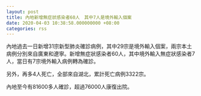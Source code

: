 ```yaml
---
layout: post
title: 內地新增無症狀感染者60人　其中7人是境外輸入個案
date: 2020-04-03 10:38:58.000000000 +08:00
categories: rss
---
```


內地過去一日新增31宗新型肺炎確診病例，其中29宗是境外輸入個案，兩宗本土病例分別來自廣東和遼寧。新增無症狀感染者60人，其中境外輸入無症狀感染者7人，當日有7宗境外輸入病例轉為確診。

另外，再多4人死亡，全部來自湖北，累計死亡病例3322宗。

內地至今有81600多人確診，超過76000人康復出院。
